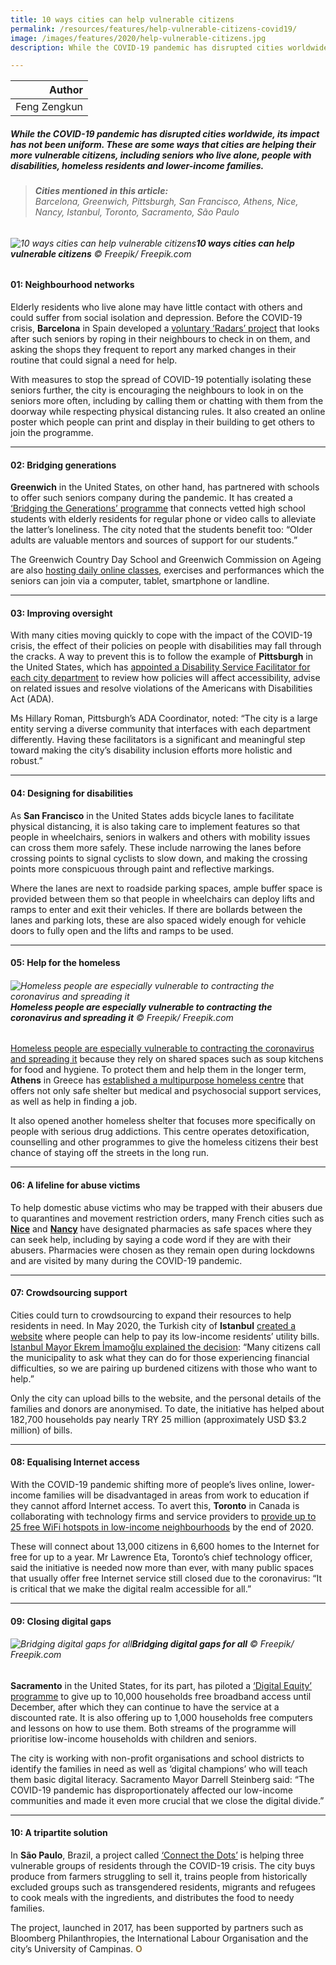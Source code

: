 ```yaml
---
title: 10 ways cities can help vulnerable citizens
permalink: /resources/features/help-vulnerable-citizens-covid19/
image: /images/features/2020/help-vulnerable-citizens.jpg
description: While the COVID-19 pandemic has disrupted cities worldwide, its impact has not been uniform. These are some ways that cities are helping their more vulnerable citizens, including seniors who live alone, people with disabilities, homeless residents and lower-income families.

---
```


| Author |
|---:|
| Feng Zengkun |

##### While the COVID-19 pandemic has disrupted cities worldwide, its impact has not been uniform. These are some ways that cities are helping their more vulnerable citizens, including seniors who live alone, people with disabilities, homeless residents and lower-income families.

> ###### **Cities mentioned in this article:** <br> Barcelona, Greenwich, Pittsburgh, San Francisco, Athens, Nice, Nancy, Istanbul, Toronto, Sacramento, São Paulo

###### ![10 ways cities can help vulnerable citizens](/images/features/2020/help-vulnerable-citizens.jpg/)**10 ways cities can help vulnerable citizens** © Freepik/ Freepik.com

#### **01: Neighbourhood networks**

Elderly residents who live alone may have little contact with others and could suffer from social isolation and depression. Before the COVID-19 crisis, **Barcelona** in Spain developed a [voluntary ‘Radars’ project](http://www.ub.edu/senesciencia/noticia/radars-project/) that looks after such seniors by roping in their neighbours to check in on them, and asking the shops they frequent to report any marked changes in their routine that could signal a need for help. 

With measures to stop the spread of COVID-19 potentially isolating these seniors further, the city is encouraging the neighbours to look in on the seniors more often, including by calling them or chatting with them from the doorway while respecting physical distancing rules. It also created an online poster which people can print and display in their building to get others to join the programme.   

---

#### **02: Bridging generations**

**Greenwich** in the United States, on other hand, has partnered with schools to offer such seniors company during the pandemic. It has created a [‘Bridging the Generations’ programme](https://www.aarp.org/content/dam/aarp/livable-communities/age-friendly-network/2020/5-may-covid-responses/Bridging%20the%20Generations%20Greenwich,%20Connecticut,%20Press%20Release.pdf) that connects vetted high school students with elderly residents for regular phone or video calls to alleviate the latter’s loneliness. The city noted that the students benefit too: “Older adults are valuable mentors and sources of support for our students.”

The Greenwich Country Day School and Greenwich Commission on Ageing are also [hosting daily online classes](https://www.aarp.org/livable-communities/network-age-friendly-communities/info-2020/greenwich-connecticut-COVID-19-response.html), exercises and performances which the seniors can join via a computer, tablet, smartphone or landline. 

---

#### **03: Improving oversight**

With many cities moving quickly to cope with the impact of the COVID-19 crisis, the effect of their policies on people with disabilities may fall through the cracks. A way to prevent this is to follow the example of **Pittsburgh** in the United States, which has [appointed a Disability Service Facilitator for each city department](https://pittsburghpa.gov/press-releases/press-releases/4383) to review how policies will affect accessibility, advise on related issues and resolve violations of the Americans with Disabilities Act (ADA).

Ms Hillary Roman, Pittsburgh’s ADA Coordinator, noted: “The city is a large entity serving a diverse community that interfaces with each department differently. Having these facilitators is a significant and meaningful step toward making the city’s disability inclusion efforts more holistic and robust.”

---

#### **04: Designing for disabilities**

As **San Francisco** in the United States adds bicycle lanes to facilitate physical distancing, it is also taking care to implement features so that people in wheelchairs, seniors in walkers and others with mobility issues can cross them more safely. These include narrowing the lanes before crossing points to signal cyclists to slow down, and making the crossing points more conspicuous through paint and reflective markings. 

Where the lanes are next to roadside parking spaces, ample buffer space is provided between them so that people in wheelchairs can deploy lifts and ramps to enter and exit their vehicles. If there are bollards between the lanes and parking lots, these are also spaced widely enough for vehicle doors to fully open and the lifts and ramps to be used.  

---

#### **05: Help for the homeless**

###### ![Homeless people are especially vulnerable to contracting the coronavirus and spreading it](/images/features/2020/covid-homeless2.jpg/)**Homeless people are especially vulnerable to contracting the coronavirus and spreading it** © Freepik/ Freepik.com

[Homeless people are especially vulnerable to contracting the coronavirus and spreading it](https://www.wired.com/story/coronavirus-covid-19-homeless/) because they rely on shared spaces such as soup kitchens for food and hygiene. To protect them and help them in the longer term, **Athens** in Greece has [established a multipurpose homeless centre](https://inclusivecities4all.eu/pledges/athens/) that offers not only safe shelter but medical and psychosocial support services, as well as help in finding a job. 

It also opened another homeless shelter that focuses more specifically on people with serious drug addictions. This centre operates detoxification, counselling and other programmes to give the homeless citizens their best chance of staying off the streets in the long run.

---

#### **06: A lifeline for abuse victims**

To help domestic abuse victims who may be trapped with their abusers due to quarantines and movement restriction orders, many French cities such as [**Nice**](https://covidnews.eurocities.eu/2020/03/31/nice-tackling-domestic-violence/) and [**Nancy**](https://abcnews.go.com/International/french-women-code-words-pharmacies-escape-domestic-violence/story?id=69954238) have designated pharmacies as safe spaces where they can seek help, including by saying a code word if they are with their abusers. Pharmacies were chosen as they remain open during lockdowns and are visited by many during the COVID-19 pandemic.

---

#### **07: Crowdsourcing support**

Cities could turn to crowdsourcing to expand their resources to help residents in need. In May 2020, the Turkish city of **Istanbul** [created a website](https://askidafatura.ibb.gov.tr/) where people can help to pay its low-income residents’ utility bills. [Istanbul Mayor Ekrem İmamoğlu explained the decision](https://www.ibb.istanbul/en/News/Detail/1519): “Many citizens call the municipality to ask what they can do for those experiencing financial difficulties, so we are pairing up burdened citizens with those who want to help.”

Only the city can upload bills to the website, and the personal details of the families and donors are anonymised. To date, the initiative has helped about 182,700 households pay nearly TRY 25 million (approximately USD $3.2 million) of bills.

---

#### **08: Equalising Internet access**

With the COVID-19 pandemic shifting more of people’s lives online, lower-income families will be disadvantaged in areas from work to education if they cannot afford Internet access. To avert this, **Toronto** in Canada is collaborating with technology firms and service providers to [provide up to 25 free WiFi hotspots in low-income neighbourhoods](https://www.newswire.ca/news-releases/cisco-and-the-city-of-toronto-launch-digital-canopy-to-expand-internet-access-for-underserved-communities-841483491.html) by the end of 2020. 

These will connect about 13,000 citizens in 6,600 homes to the Internet for free for up to a year. Mr Lawrence Eta, Toronto’s chief technology officer, said the initiative is needed now more than ever, with many public spaces that usually offer free Internet service still closed due to the coronavirus: “It is critical that we make the digital realm accessible for all.” 

---

#### **09: Closing digital gaps**

###### ![Bridging digital gaps for all](/images/features/2020/mother-son-laptop.jpg/)**Bridging digital gaps for all** © Freepik/ Freepik.com

**Sacramento** in the United States, for its part, has piloted a [‘Digital Equity’ programme](https://sacramentocityexpress.com/2020/09/28/free-internet-computers-and-digital-training-available-to-sacramento-households-in-need/) to give up to 10,000 households free broadband access until December, after which they can continue to have the service at a discounted rate. It is also offering up to 1,000 households free computers and lessons on how to use them. Both streams of the programme will prioritise low-income households with children and seniors.

The city is working with non-profit organisations and school districts to identify the families in need as well as ‘digital champions’ who will teach them basic digital literacy. Sacramento Mayor Darrell Steinberg said: “The COVID-19 pandemic has disproportionately affected our low-income communities and made it even more crucial that we close the digital divide.”

---

#### **10: A tripartite solution** 

In **São Paulo**, Brazil, a project called [‘Connect the Dots’](https://www.mayorsmigrationcouncil.org/mmc-city-spotlight/sao-paulo) is helping three vulnerable groups of residents through the COVID-19 crisis. The city buys produce from farmers struggling to sell it, trains people from historically excluded groups such as transgendered residents, migrants and refugees to cook meals with the ingredients, and distributes the food to needy families. 

The project, launched in 2017, has been supported by partners such as Bloomberg Philanthropies, the International Labour Organisation and the city’s University of Campinas. **<font color="#967942">O</font>**
